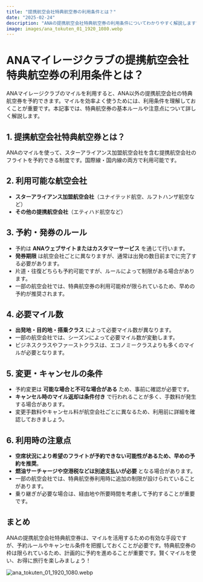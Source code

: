 ```yaml
---
title: "提携航空会社特典航空券の利用条件とは？"
date: "2025-02-24"
description: "ANAの提携航空会社特典航空券の利用条件についてわかりやすく解説します"
image: images/ana_tokuten_01_1920_1080.webp
---
```


# ANAマイレージクラブの提携航空会社特典航空券の利用条件とは？

ANAマイレージクラブのマイルを利用すると、ANA以外の提携航空会社の特典航空券を予約できます。マイルを効率よく使うためには、利用条件を理解しておくことが重要です。本記事では、特典航空券の基本ルールや注意点について詳しく解説します。

## 1. 提携航空会社特典航空券とは？
ANAのマイルを使って、スターアライアンス加盟航空会社を含む提携航空会社のフライトを予約できる制度です。国際線・国内線の両方で利用可能です。

## 2. 利用可能な航空会社
- **スターアライアンス加盟航空会社**（ユナイテッド航空、ルフトハンザ航空など）
- **その他の提携航空会社**（エティハド航空など）

## 3. 予約・発券のルール
- 予約は **ANAウェブサイトまたはカスタマーサービス** を通じて行います。
- **発券期限** は航空会社ごとに異なりますが、通常は出発の数日前までに完了する必要があります。
- 片道・往復どちらも予約可能ですが、ルールによって制限がある場合があります。
- 一部の航空会社では、特典航空券の利用可能枠が限られているため、早めの予約が推奨されます。

## 4. 必要マイル数
- **出発地・目的地・搭乗クラス** によって必要マイル数が異なります。
- 一部の航空会社では、シーズンによって必要マイル数が変動します。
- ビジネスクラスやファーストクラスは、エコノミークラスよりも多くのマイルが必要となります。

## 5. 変更・キャンセルの条件
- 予約変更は **可能な場合と不可な場合がある** ため、事前に確認が必要です。
- **キャンセル時のマイル返却は条件付き** で行われることが多く、手数料が発生する場合があります。
- 変更手数料やキャンセル料が航空会社ごとに異なるため、利用前に詳細を確認しておきましょう。

## 6. 利用時の注意点
- **空席状況により希望のフライトが予約できない可能性があるため、早めの予約を推奨**。
- **燃油サーチャージや空港税などは別途支払いが必要** となる場合があります。
- 一部の航空会社では、特典航空券利用時に追加の制限が設けられていることがあります。
- 乗り継ぎが必要な場合は、経由地や所要時間を考慮して予約することが重要です。

## まとめ
ANAの提携航空会社特典航空券は、マイルを活用するための有効な手段ですが、予約ルールやキャンセル条件を把握しておくことが必要です。特典航空券の枠は限られているため、計画的に予約を進めることが重要です。賢くマイルを使い、お得に旅行を楽しみましょう！

![ana_tokuten_01_1920_1080.webp](/images/ana_tokuten_01_1920_1080.webp)
<!-- 「ANA 特典航空券 日本人 スマホを持った大学生美女 特定の文字は使わない」 で1920px×1080px で画像生成 -->